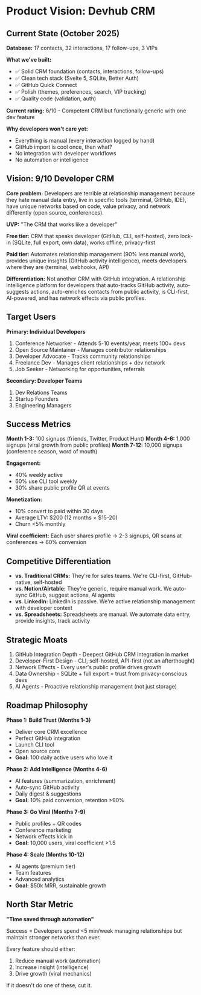 # Product Vision: Devhub CRM

## Current State (October 2025)

**Database:** 17 contacts, 32 interactions, 17 follow-ups, 3 VIPs

**What we've built:**

- ✅ Solid CRM foundation (contacts, interactions, follow-ups)
- ✅ Clean tech stack (Svelte 5, SQLite, Better Auth)
- ✅ GitHub Quick Connect
- ✅ Polish (themes, preferences, search, VIP tracking)
- ✅ Quality code (validation, auth)

**Current rating:** 6/10 - Competent CRM but functionally generic with
one dev feature

**Why developers won't care yet:**

- Everything is manual (every interaction logged by hand)
- GitHub import is cool once, then what?
- No integration with developer workflows
- No automation or intelligence

## Vision: 9/10 Developer CRM

**Core problem:** Developers are terrible at relationship management
because they hate manual data entry, live in specific tools (terminal,
GitHub, IDE), have unique networks based on code, value privacy, and
network differently (open source, conferences).

**UVP:** "The CRM that works like a developer"

**Free tier:** CRM that speaks developer (GitHub, CLI, self-hosted),
zero lock-in (SQLite, full export, own data), works offline,
privacy-first

**Paid tier:** Automates relationship management (90% less manual
work), provides unique insights (GitHub activity intelligence), meets
developers where they are (terminal, webhooks, API)

**Differentiation:** Not another CRM with GitHub integration. A
relationship intelligence platform for developers that auto-tracks
GitHub activity, auto-suggests actions, auto-enriches contacts from
public activity, is CLI-first, AI-powered, and has network effects via
public profiles.

## Target Users

**Primary: Individual Developers**

1. Conference Networker - Attends 5-10 events/year, meets 100+ devs
2. Open Source Maintainer - Manages contributor relationships
3. Developer Advocate - Tracks community relationships
4. Freelance Dev - Manages client relationships + dev network
5. Job Seeker - Networking for opportunities, referrals

**Secondary: Developer Teams**

1. Dev Relations Teams
2. Startup Founders
3. Engineering Managers

## Success Metrics

**Month 1-3:** 100 signups (friends, Twitter, Product Hunt) **Month
4-6:** 1,000 signups (viral growth from public profiles) **Month
7-12:** 10,000 signups (conference season, word of mouth)

**Engagement:**

- 40% weekly active
- 60% use CLI tool weekly
- 30% share public profile QR at events

**Monetization:**

- 10% convert to paid within 30 days
- Average LTV: $200 (12 months × $15-20)
- Churn <5% monthly

**Viral coefficient:** Each user shares profile → 2-3 signups, QR
scans at conferences → 60% conversion

## Competitive Differentiation

- **vs. Traditional CRMs:** They're for sales teams. We're CLI-first,
  GitHub-native, self-hosted
- **vs. Notion/Airtable:** They're generic, require manual work. We
  auto-sync GitHub, suggest actions, AI agents
- **vs. LinkedIn:** LinkedIn is passive. We're active relationship
  management with developer context
- **vs. Spreadsheets:** Spreadsheets are manual. We automate data
  entry, provide insights, track activity

## Strategic Moats

1. GitHub Integration Depth - Deepest GitHub CRM integration in market
2. Developer-First Design - CLI, self-hosted, API-first (not an
   afterthought)
3. Network Effects - Every user's public profile drives growth
4. Data Ownership - SQLite + full export = trust from
   privacy-conscious devs
5. AI Agents - Proactive relationship management (not just storage)

## Roadmap Philosophy

**Phase 1: Build Trust (Months 1-3)**

- Deliver core CRM excellence
- Perfect GitHub integration
- Launch CLI tool
- Open source core
- **Goal:** 100 daily active users who love it

**Phase 2: Add Intelligence (Months 4-6)**

- AI features (summarization, enrichment)
- Auto-sync GitHub activity
- Daily digest & suggestions
- **Goal:** 10% paid conversion, retention >90%

**Phase 3: Go Viral (Months 7-9)**

- Public profiles + QR codes
- Conference marketing
- Network effects kick in
- **Goal:** 10,000 users, viral coefficient >1.5

**Phase 4: Scale (Months 10-12)**

- AI agents (premium tier)
- Team features
- Advanced analytics
- **Goal:** $50k MRR, sustainable growth

## North Star Metric

**"Time saved through automation"**

Success = Developers spend <5 min/week managing relationships but
maintain stronger networks than ever.

Every feature should either:

1. Reduce manual work (automation)
2. Increase insight (intelligence)
3. Drive growth (viral mechanics)

If it doesn't do one of these, cut it.
